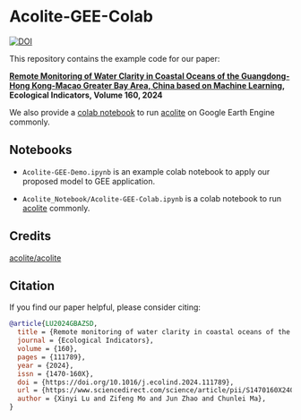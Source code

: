 # Acolite-GEE-Colab
[![DOI](https://zenodo.org/badge/DOI/10.5281/zenodo.10665381.svg)](https://doi.org/10.5281/zenodo.10665381)

This repository contains the example code for our paper: 

**[Remote Monitoring of Water Clarity in Coastal Oceans of the Guangdong-Hong Kong-Macao Greater Bay Area, China based on Machine Learning](https://doi.org/10.1016/j.ecolind.2024.111789), Ecological Indicators, Volume 160, 2024**

We also provide a [colab notebook](./Acolite_Notebook/Acolite-GEE-Colab.ipynb) to run [acolite](https://github.com/acolite/acolite) on Google Earth Engine commonly.

## Notebooks
- `Acolite-GEE-Demo.ipynb` is an example colab notebook to apply our proposed model to GEE application.

- `Acolite_Notebook/Acolite-GEE-Colab.ipynb` is a colab notebook to run [acolite](https://github.com/acolite/acolite) commonly.

## Credits
[acolite/acolite](https://github.com/acolite/acolite)

## Citation
If you find our paper helpful, please consider citing:
```bibtex
@article{LU2024GBAZSD,
  title = {Remote monitoring of water clarity in coastal oceans of the Guangdong-Hong Kong-Macao Greater Bay Area, China based on machine learning},
  journal = {Ecological Indicators},
  volume = {160},
  pages = {111789},
  year = {2024},
  issn = {1470-160X},
  doi = {https://doi.org/10.1016/j.ecolind.2024.111789},
  url = {https://www.sciencedirect.com/science/article/pii/S1470160X24002462},
  author = {Xinyi Lu and Zifeng Mo and Jun Zhao and Chunlei Ma},
}
```
